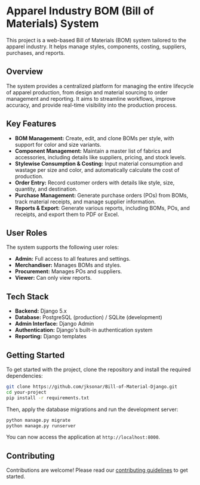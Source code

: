 # Apparel Industry BOM (Bill of Materials) System

This project is a web-based Bill of Materials (BOM) system tailored to the apparel industry. It helps manage styles, components, costing, suppliers, purchases, and reports.

## Overview

The system provides a centralized platform for managing the entire lifecycle of apparel production, from design and material sourcing to order management and reporting. It aims to streamline workflows, improve accuracy, and provide real-time visibility into the production process.

## Key Features

*   **BOM Management:** Create, edit, and clone BOMs per style, with support for color and size variants.
*   **Component Management:** Maintain a master list of fabrics and accessories, including details like suppliers, pricing, and stock levels.
*   **Stylewise Consumption & Costing:** Input material consumption and wastage per size and color, and automatically calculate the cost of production.
*   **Order Entry:** Record customer orders with details like style, size, quantity, and destination.
*   **Purchase Management:** Generate purchase orders (POs) from BOMs, track material receipts, and manage supplier information.
*   **Reports & Export:** Generate various reports, including BOMs, POs, and receipts, and export them to PDF or Excel.

## User Roles

The system supports the following user roles:

*   **Admin:** Full access to all features and settings.
*   **Merchandiser:** Manages BOMs and styles.
*   **Procurement:** Manages POs and suppliers.
*   **Viewer:** Can only view reports.

## Tech Stack

*   **Backend:** Django 5.x
*   **Database:** PostgreSQL (production) / SQLite (development)
*   **Admin Interface:** Django Admin
*   **Authentication:** Django's built-in authentication system
*   **Reporting:** Django templates

## Getting Started

To get started with the project, clone the repository and install the required dependencies:

```bash
git clone https://github.com/jksonar/Bill-of-Material-Django.git
cd your-project
pip install -r requirements.txt
```

Then, apply the database migrations and run the development server:

```bash
python manage.py migrate
python manage.py runserver
```

You can now access the application at `http://localhost:8000`.

## Contributing

Contributions are welcome! Please read our [contributing guidelines](CONTRIBUTING.md) to get started.
